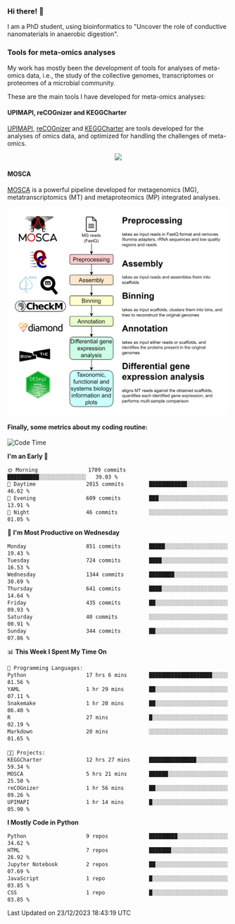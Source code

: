 ### Hi there! 👋

I am a PhD student, using bioinformatics to "Uncover the role of conductive nanomaterials in anaerobic digestion".

### Tools for meta-omics analyses

My work has mostly been the development of tools for analyses of meta-omics data, i.e., the study of the collective genomes, transcriptomes or proteomes of a microbial community.

These are the main tools I have developed for meta-omics analyses:

#### UPIMAPI, reCOGnizer and KEGGCharter

[UPIMAPI](https://github.com/iquasere/UPIMAPI), [reCOGnizer](https://github.com/iquasere/reCOGnizer) and [KEGGCharter](https://github.com/iquasere/KEGGCharter) are tools developed for the analyses of omics data, and optimized for handling the challenges of meta-omics.

<p align="center">
    <img src="assets/annotation_paper.png">
</p>

#### MOSCA

[MOSCA](https://github.com/iquasere/MOSCA) is a powerful pipeline developed for metagenomics (MG), metatranscriptomics (MT) and metaproteomics (MP) integrated analyses.

<p align="center">
    <img src="assets/mosca_workflow.png" align="center" width="700">
</p>


#### Finally, some metrics about my coding routine:

<!--START_SECTION:waka-->
![Code Time](http://img.shields.io/badge/Code%20Time-750%20hrs%201%20min-blue)

**I'm an Early 🐤** 

```text
🌞 Morning                1709 commits        ██████████░░░░░░░░░░░░░░░   39.03 % 
🌆 Daytime                2015 commits        ████████████░░░░░░░░░░░░░   46.02 % 
🌃 Evening                609 commits         ███░░░░░░░░░░░░░░░░░░░░░░   13.91 % 
🌙 Night                  46 commits          ░░░░░░░░░░░░░░░░░░░░░░░░░   01.05 % 
```
📅 **I'm Most Productive on Wednesday** 

```text
Monday                   851 commits         █████░░░░░░░░░░░░░░░░░░░░   19.43 % 
Tuesday                  724 commits         ████░░░░░░░░░░░░░░░░░░░░░   16.53 % 
Wednesday                1344 commits        ████████░░░░░░░░░░░░░░░░░   30.69 % 
Thursday                 641 commits         ████░░░░░░░░░░░░░░░░░░░░░   14.64 % 
Friday                   435 commits         ██░░░░░░░░░░░░░░░░░░░░░░░   09.93 % 
Saturday                 40 commits          ░░░░░░░░░░░░░░░░░░░░░░░░░   00.91 % 
Sunday                   344 commits         ██░░░░░░░░░░░░░░░░░░░░░░░   07.86 % 
```


📊 **This Week I Spent My Time On** 

```text
💬 Programming Languages: 
Python                   17 hrs 6 mins       ████████████████████░░░░░   81.56 % 
YAML                     1 hr 29 mins        ██░░░░░░░░░░░░░░░░░░░░░░░   07.11 % 
Snakemake                1 hr 20 mins        ██░░░░░░░░░░░░░░░░░░░░░░░   06.40 % 
R                        27 mins             █░░░░░░░░░░░░░░░░░░░░░░░░   02.19 % 
Markdown                 20 mins             ░░░░░░░░░░░░░░░░░░░░░░░░░   01.65 % 

🐱‍💻 Projects: 
KEGGCharter              12 hrs 27 mins      ███████████████░░░░░░░░░░   59.34 % 
MOSCA                    5 hrs 21 mins       ██████░░░░░░░░░░░░░░░░░░░   25.50 % 
reCOGnizer               1 hr 56 mins        ██░░░░░░░░░░░░░░░░░░░░░░░   09.26 % 
UPIMAPI                  1 hr 14 mins        █░░░░░░░░░░░░░░░░░░░░░░░░   05.90 % 
```

**I Mostly Code in Python** 

```text
Python                   9 repos             █████████░░░░░░░░░░░░░░░░   34.62 % 
HTML                     7 repos             ███████░░░░░░░░░░░░░░░░░░   26.92 % 
Jupyter Notebook         2 repos             ██░░░░░░░░░░░░░░░░░░░░░░░   07.69 % 
JavaScript               1 repo              █░░░░░░░░░░░░░░░░░░░░░░░░   03.85 % 
CSS                      1 repo              █░░░░░░░░░░░░░░░░░░░░░░░░   03.85 % 
```




 Last Updated on 23/12/2023 18:43:19 UTC
<!--END_SECTION:waka-->
